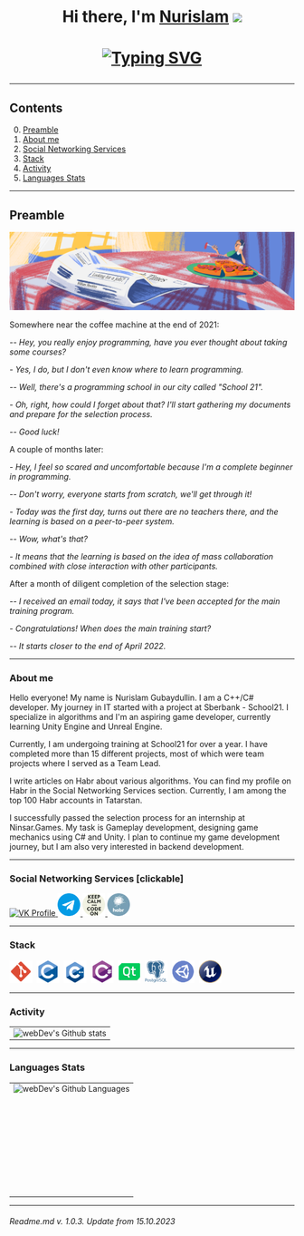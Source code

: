 <h1 align="center">Hi there, I'm <a href="https://vk.com/tonitaga/" target="_blank">Nurislam</a>
<img src="https://github.com/blackcater/blackcater/raw/main/images/Hi.gif" height="32"/></h1>
<h1 align="center"><a href="https://git.io/typing-svg"><img src="https://readme-typing-svg.demolab.com?font=Fira+Code&pause=1000&center=true&width=435&lines=Junior+C%2B%2B+programmer+from+Russia" alt="Typing SVG" /></a>

---

## Contents

0. [Preamble](#preamble)
1. [About me](#about-me)
2. [Social Networking Services](#social-networking-services-clickable)
3. [Stack](#stack)
4. [Activity](#activity)
5. [Languages Stats](#languages-stats)

---

## Preamble

![MyBio](/images/1.png)

Somewhere near the coffee machine at the end of 2021:

*-- Hey, you really enjoy programming, have you ever thought about taking some courses?*

*- Yes, I do, but I don't even know where to learn programming.*

*-- Well, there's a programming school in our city called "School 21".*

*- Oh, right, how could I forget about that? I'll start gathering my documents and prepare for the selection process.*

*-- Good luck!*

A couple of months later:

*- Hey, I feel so scared and uncomfortable because I'm a complete beginner in programming.*

*-- Don't worry, everyone starts from scratch, we'll get through it!*

*- Today was the first day, turns out there are no teachers there, and the learning is based on a peer-to-peer system.*

*-- Wow, what's that?*

*- It means that the learning is based on the idea of mass collaboration combined with close interaction with other participants.*

After a month of diligent completion of the selection stage:

*-- I received an email today, it says that I've been accepted for the main training program.*

*- Congratulations! When does the main training start?*

*-- It starts closer to the end of April 2022.*

---

### About me

Hello everyone! My name is Nurislam Gubaydullin. I am a C++/C# developer. My journey in IT started with a project at Sberbank - School21. I specialize in algorithms and I'm an aspiring game developer, currently learning Unity Engine and Unreal Engine.

Currently, I am undergoing training at School21 for over a year. I have completed more than 15 different projects, most of which were team projects where I served as a Team Lead.

I write articles on Habr about various algorithms. You can find my profile on Habr in the Social Networking Services section. Currently, I am among the top 100 Habr accounts in Tatarstan.

I successfully passed the selection process for an internship at Ninsar.Games. My task is Gameplay development, designing game mechanics using C# and Unity. I plan to continue my game development journey, but I am also very interested in backend development.

---

### Social Networking Services [clickable]

<div id="badges">
    <a href="https://vk.com/tonitaga" target="_blank">
      <img src="https://cdn-icons-png.flaticon.com/512/145/145813.png" width="40" height="40" alt="VK Profile" />
    </a>
    <a href="https://t.me/tonitaga" target="_blank">
      <img src="images/telegram.png" width="40" height="40" alt="Telegram"/>
    </a>
    <a href="https://t.me/gubaydullin_nurislam" target="_blank">
      <img src="images/telegram_channel.png" width="40" height="40" alt="Telegram Channel"/>
    </a>
    <a href="https://habr.com/ru/users/tonitaga" target="_blank">
      <img src="images/habr.png" width="40" height="40" alt="Habr Profile"/>
    </a>
</div>

---

### Stack

<div>
  <img src="images/git.png" title="git" alt="git" width="40" height="40"/>&nbsp
  <img src="images/c.png" title="CLanguage" alt="CLanguage" width="40" height="40"/>&nbsp
  <img src="images/c++.png" title="CPlusPlusLanguage" alt="CPlusPlusLanguage" width="40" height="40"/>&nbsp
  <img src="images/csharp.png" title="CSharpLanguage" alt="CSharpLanguage" width="40" height="40"/>&nbsp
  <img src="images/qt.png" title="QtFramework" alt="QtFramework" width="40" height="40"/>&nbsp
  <img src="images/postgresql.png" title="PostgreSql" alt="PostgreSql" width="40" height="40"/>&nbsp
  <img src="images/unity.png" title="UnityEngine" alt="UnityEngine" width="40" height="40"/>&nbsp
  <img src="images/unreal.png" title="UnrealEngine" alt="UnrealEngine" width="40" height="40"/>&nbsp
</div>

---

### Activity

<table>
  <tr>
    <td>
      <img align="left" src="http://github-readme-streak-stats.herokuapp.com?user=tonitaga&theme=dark&background=000000" alt="webDev's Github stats" />
    </td>
  </tr>
</table>

---

### Languages Stats

<table>
  <tr>
    <td>
      <img height="195px" align="right" alt="webDev's Github Languages" src="https://github-readme-stats-sigma-five.vercel.app/api/top-langs/?username=tonitaga&layout=compact&theme=vision-friendly-dark" />
    </td>
  </tr>
</table>

---

###### Readme.md v. 1.0.3. Update from 15.10.2023
